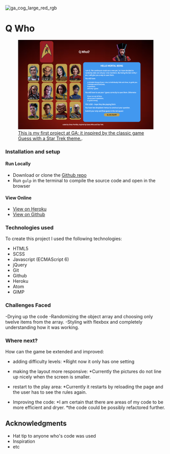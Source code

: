 ![ga_cog_large_red_rgb](https://cloud.githubusercontent.com/assets/40461/8183776/469f976e-1432-11e5-8199-6ac91363302b.png)

# Q Who

<figure>
  <a href="#"><img src="./images/gamescreenshot.png"></a>
  <figcaption><a href="#" title="Q Who!?">This is my first project at GA: it inspired by the classic game Guess with a Star Trek theme.</a>.</figcaption>
</figure>

### [](https://github.com/omrprt/wdi-first-project#setup)Installation and setup

#### Run Locally
- Download or clone the [Github repo](https://github.com/omrprt/wdi-first-project)
- Run `gulp` in the terminal to compile the source code and open in the browser

#### View Online

- [View on Heroku](https;//#.herokuapp.com)
- [View on Github](https://github.com/omrprt/wdi-first-project)

### [](https://github.com/omrprt/wdi-first-project#technologies-used)Technologies used

To create this project I used the following technologies:

- HTML5
- SCSS
- Javascript (ECMAScript 6)
- jQuery
- Git
- Github
- Heroku
- Atom
- GIMP

### [](https://github.com/omrprt/wdi-first-project#challenges-faced)Challenges Faced

-Drying up the code
-Randomizing the object array and choosing only twelve items from the array.
-Styling with flexbox and completely understanding how it was working.

### [](https://github.com/omrprt/wdi-first-project#where-next)Where next?

How can the game be extended and improved:

- adding difficulty levels:
  *Right now it only has one setting

- making the layout more responsive:
  *Currently the pictures do not line up nicely when the screen is smaller.

- restart to the play area:
  *Currently it restarts by reloading the page and the user has to see the rules again.

- Improving the code:
  *I am certain that there are areas of my code to be more efficient and dryer.
  *the code could be possibly refactored further.

## Acknowledgments

* Hat tip to anyone who's code was used
* Inspiration
* etc
